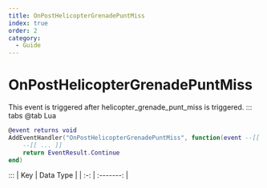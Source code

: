 ```yaml
---
title: OnPostHelicopterGrenadePuntMiss
index: true
order: 2
category:
  - Guide
---
```


# OnPostHelicopterGrenadePuntMiss
This event is triggered after helicopter_grenade_punt_miss is triggered.
::: tabs
@tab Lua
```lua
@event returns void
AddEventHandler("OnPostHelicopterGrenadePuntMiss", function(event --[[ Event ]])
    --[[ ... ]]
    return EventResult.Continue
end)
```

:::
| Key | Data Type |
| :-: | :-------: |